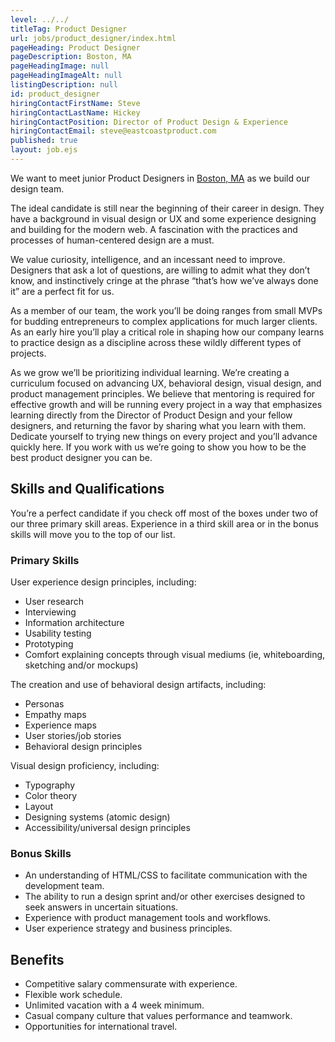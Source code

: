 ```yaml
---
level: ../../
titleTag: Product Designer
url: jobs/product_designer/index.html
pageHeading: Product Designer
pageDescription: Boston, MA
pageHeadingImage: null
pageHeadingImageAlt: null
listingDescription: null
id: product_designer
hiringContactFirstName: Steve
hiringContactLastName: Hickey
hiringContactPosition: Director of Product Design & Experience
hiringContactEmail: steve@eastcoastproduct.com
published: true
layout: job.ejs
---
```


<p>We want to meet junior Product Designers in <a href="https://www.google.com/maps/place/51+Melcher+St,+Boston,+MA+02210/@42.3492404,-71.0522346,17z/data=!3m1!4b1!4m5!3m4!1s0x89e37a7fd91a79e3:0xcd8cefbf58725cf!8m2!3d42.3492404!4d-71.0500459" target="_blank">Boston, MA</a> as we build our design team.</p>

<p>The ideal candidate is still near the beginning of their career in design. They have a background in visual design or UX and some experience designing and building for the modern web. A fascination with the practices and processes of human-centered design are a must.</p>

<p>We value curiosity, intelligence, and an incessant need to improve. Designers that ask a lot of questions, are willing to admit what they don’t know, and instinctively cringe at the phrase “that’s how we’ve always done it” are a perfect fit for us.</p>

<p>As a member of our team, the work you’ll be doing ranges from small MVPs for budding entrepreneurs to complex applications for much larger clients. As an early hire you’ll play a critical role in shaping how our company learns to practice design as a discipline across these wildly different types of projects.</p>

<p>As we grow we’ll be prioritizing individual learning. We’re creating a curriculum focused on advancing UX, behavioral design, visual design, and product management principles. We believe that mentoring is required for effective growth and will be running every project in a way that emphasizes learning directly from the Director of Product Design and your fellow designers, and returning the favor by sharing what you learn with them. Dedicate yourself to trying new things on every project and you’ll advance quickly here. If you work with us we’re going to show you how to be the best product designer you can be.</p>

<h2>Skills and Qualifications</h2>

<p>You’re a perfect candidate if you check off most of the boxes under two of our three primary skill areas. Experience in a third skill area or in the bonus skills will move you to the top of our list.</p>

<h3>Primary Skills</h3>

<p>User experience design principles, including:</p>

<ul>
  <li>User research</li>
  <li>Interviewing</li>
  <li>Information architecture</li>
  <li>Usability testing</li>
  <li>Prototyping</li>
  <li>Comfort explaining concepts through visual mediums (ie, whiteboarding, sketching and/or mockups)</li>
</ul>

<p>The creation and use of behavioral design artifacts, including:</p>

<ul>
  <li>Personas</li>
  <li>Empathy maps</li>
  <li>Experience maps</li>
  <li>User stories/job stories</li>
  <li>Behavioral design principles</li>
</ul>

<p>Visual design proficiency, including:</p>

<ul>
  <li>Typography</li>
  <li>Color theory</li>
  <li>Layout</li>
  <li>Designing systems (atomic design)</li>
  <li>Accessibility/universal design principles</li>
</ul>

<h3>Bonus Skills</h3>

<ul>
  <li>An understanding of HTML/CSS to facilitate communication with the development team.</li>
  <li>The ability to run a design sprint and/or other exercises designed to seek answers in uncertain situations.</li>
  <li>Experience with product management tools and workflows.</li>
  <li>User experience strategy and business principles.</li>
</ul>

<h2>Benefits</h2>

<ul>
  <li>Competitive salary commensurate with experience.</li>
  <li>Flexible work schedule.</li>
  <li>Unlimited vacation with a 4 week minimum.</li>
  <li>Casual company culture that values performance and teamwork.</li>
  <li>Opportunities for international travel.</li>
</ul>